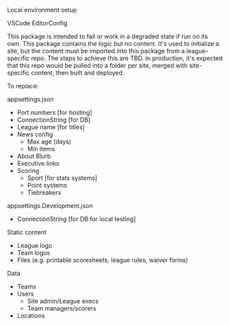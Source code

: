Local environment setup

VSCode
EditorConfig

This package is intended to fail or work in a degraded state if run on its own. This package contains the logic but no content. It's used to initialize a site, but the content must be imported into this package from a league-specific repo. The steps to achieve this are TBD. In production, it's expected that this repo would be pulled into a folder per site, merged with site-specific content, then built and deployed.

To replace:

appsettings.json
- Port numbers [for hosting]
- ConnectionString [for DB]
- League name [for titles]
- News config
  - Max age (days)
  - Min items
- About Blurb
- Executive links
- Scoring
  - Sport [for stats systems]
  - Point systems
  - Tiebreakers

appsettings.Development.json
- ConnectionString [for DB for local testing]

Static content
- League logo
- Team logos
- Files (e.g. printable scoresheets, league rules, waiver forms)

Data
- Teams
- Users
  - Site admin/League execs
  - Team managers/scorers
- Locations


